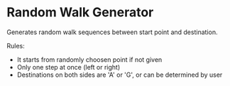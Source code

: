 # Random Walk Generator
Generates random walk sequences between start point and destination.

Rules:
- It starts from randomly choosen point if not given
- Only one step at once (left or right)
- Destinations on both sides are 'A' or 'G', or can be determined by user 
